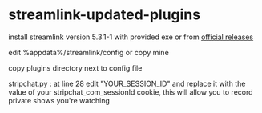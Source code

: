 # streamlink-updated-plugins

install streamlink version 5.3.1-1 with provided exe or from [official releases](https://github.com/streamlink/windows-builds/releases/tag/5.3.1-1)  

edit %appdata%/streamlink/config or copy mine  

copy plugins directory next to config file  

stripchat.py : at line 28 edit "YOUR_SESSION_ID" and replace it with the value of your stripchat_com_sessionId cookie, this will allow you to record private shows you're watching  
